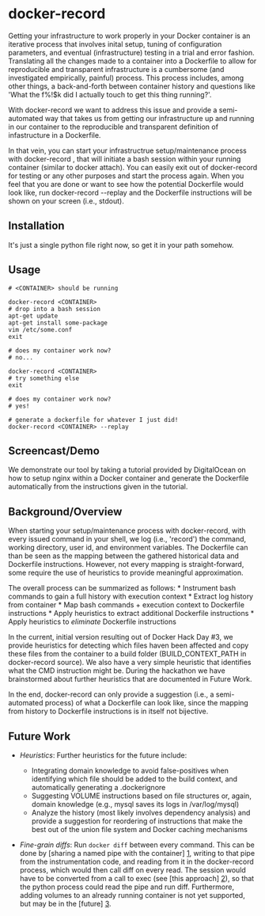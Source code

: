 docker-record
=============

Getting your infrastructure to work properly in your Docker container is an iterative process that involves inital setup, tuning of configuration parameters, and eventual (infrastructure) testing in a trial and error fashion. Translating all the changes made to a container into a Dockerfile to allow for reproducible and transparent infrastructure is a cumbersome (and investigated empirically, painful) process. This process includes, among other things, a back-and-forth between container history and questions like 'What the f%!$k did I actually touch to get this thing running?'.

With docker-record we want to address this issue and provide a semi-automated way that takes us from getting our infrastructure up and running in our container to the reproducible and transparent definition of infastructure in a Dockerfile.

In that vein, you can start your infrastructrue setup/maintenance process with docker-record <CONTAINER>, that will initiate a bash session within your running container (similar to docker attach). You can easily exit out of docker-record for testing or any other purposes and start the process again. When you feel that you are done or want to see how the potential Dockerfile would look like, run docker-record <CONTAINER> --replay and the Dockerfile instructions will be shown on your screen (i.e., stdout).

Installation
------------
It's just a single python file right now, so get it in your path somehow.

Usage
-----

    # <CONTAINER> should be running

    docker-record <CONTAINER>
    # drop into a bash session
    apt-get update
    apt-get install some-package
    vim /etc/some.conf
    exit

    # does my container work now?
    # no...

    docker-record <CONTAINER>
    # try something else
    exit

    # does my container work now?
    # yes!

    # generate a dockerfile for whatever I just did!
    docker-record <CONTAINER> --replay


Screencast/Demo
----------------

We demonstrate our tool by taking a tutorial provided by DigitalOcean on how to setup nginx within a Docker container and generate the Dockerfile automatically from the instructions given in the tutorial.




Background/Overview
--------------------

When starting your setup/maintenance process with docker-record, with every issued command in your shell, we log (i.e., 'record') the command, working directory, user id, and environment variables. 
The Dockerfile can than be seen as the mapping between the gathered historical data and Dockerfile instructions. However, not every mapping is straight-forward, some require the use of heuristics to provide meaningful approximation.

The overall process can be summarized as follows:
    * Instrument bash commands to gain a full history with execution context
    * Extract log history from container
    * Map bash commands + execution context to Dockerfile instructions
    * Apply heuristics to extract additional Dockerfile instructions
    * Apply heuristics to *eliminate* Dockerfile instructions

In the current, initial version resulting out of Docker Hack Day #3, we provide heuristics for detecting which 
files haven been affected and copy these files from the container to a build folder (BUILD_CONTEXT_PATH in docker-record source).
We also have a very simple heuristic that identifies what the CMD instruction might be.
During the hackathon we have brainstormed about further heuristics that are documented in Future Work. 

In the end, docker-record can only provide a suggestion (i.e., a semi-automated process) of what a Dockerfile can look like, since the mapping from history to Dockerfile instructions is in itself not bijective.

Future Work
-----------

- *Heuristics*: Further heuristics for the future include:
    * Integrating domain knowledge to avoid false-positives when identifying which file should be added to the build context, and automatically generating a .dockerignore
    * Suggesting VOLUME instructions based on file structures or, again, domain knowledge (e.g., mysql saves its logs in /var/log/mysql)
    * Analyze the history (most likely involves dependency analysis) and provide a suggestion for reordering of instructions that make the best out of the union file system and Docker caching mechanisms

- *Fine-grain diffs*: Run `docker diff` between every command. This can be done by [sharing a named pipe with the container] [1], writing to that pipe from the instrumentation code, and reading from it in the docker-record process, which would then call diff on every read. The session would have to be converted from a call to exec (see [this approach] [2]), so that the python process could read the pipe and run diff. Furthermore, adding volumes to an already running container is not yet supported, but may be in the [future] [3].

[1]: https://github.com/docker/docker/issues/14221#issuecomment-116618705
[2]: https://github.com/d11wtq/dockerpty/issues/30 "Maybe we could contribute to this other project."
[3]: https://github.com/docker/docker/pull/14242 "Look, a volume api!"
